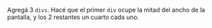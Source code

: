 
Agregá 3 `divs`. Hacé que el primer `div` ocupe la mitad del ancho de la pantalla, y los 2 restantes un cuarto cada uno.